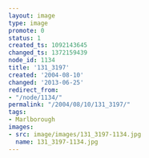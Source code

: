 ```yaml
---
layout: image
type: image
promote: 0
status: 1
created_ts: 1092143645
changed_ts: 1372159439
node_id: 1134
title: '131_3197'
created: '2004-08-10'
changed: '2013-06-25'
redirect_from:
- "/node/1134/"
permalink: "/2004/08/10/131_3197/"
tags:
- Marlborough
images:
- src: image/images/131_3197-1134.jpg
  name: 131_3197-1134.jpg
---
```


